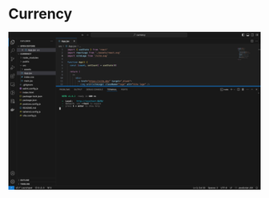 # Currency

![dev setup](https://raw.githubusercontent.com/urbanishimwe/currency/refs/heads/main/dev.png)